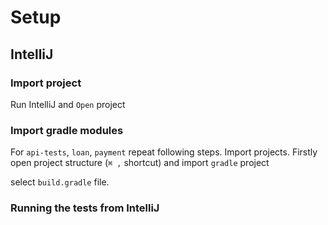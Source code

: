 # Setup

## IntelliJ

### Import project
Run IntelliJ and `Open` project

### Import gradle modules
For `api-tests`, `loan`, `payment` repeat following steps.
Import projects. Firstly open project structure (`⌘ ,` shortcut) and import `gradle` project

select `build.gradle` file.

### Running the tests from IntelliJ



